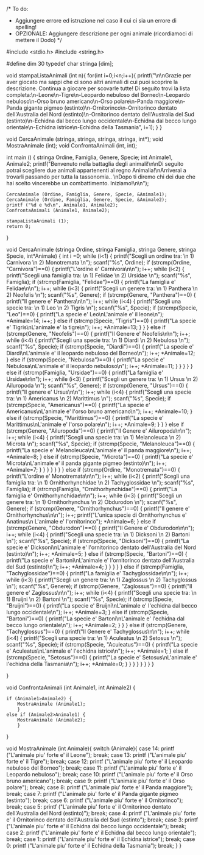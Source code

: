 /*
To do:
- Aggiungere errore ed istruzione nel caso il cui ci sia un errore di spelling!
- OPZIONALE: Aggiungere descrizione per ogni animale (ricordiamoci di mettere il Dodo)
*/

#include <stdio.h>
#include <string.h>

#define dim 30
typedef char stringa [dim];


void stampaListaAnimali (int n){
for(int i=0;i<n;i++){
printf("\n\nGrazie per aver giocato ma sappi che ci sono altri animali di cui puoi scoprire la descrizione. Continua a giocare per scovarle tutte! Di seguito trovi la lista completa:\n-Leone\n-Tigre\n-Leopardo nebuloso del Borneo\n-Leopardo nebuloso\n-Orso bruno americano\n-Orso polare\n-Panda maggiore\n-Panda gigante pigmeo (estinto)\n-Ornitorinco\n-Ornitorinco dentato dell'Australia del Nord (estinto)\n-Ornitorinco dentato dell'Australia del Sud (estinto)\n-Echidna dal becco lungo occidentale\n-Echidna dal becco lungo orientale\n-Echidna istrice\n-Echidna della Tasmania", i+1);
}
}

void CercaAnimale (stringa, stringa, stringa, stringa, int*);
void MostraAnimale (int);
void ConfrontaAnimali (int, int);

int main ()
{
    stringa Ordine, Famiglia, Genere, Specie;
    int Animale1, Animale2;
    printf("Benvenuto nella battaglia degli animali!\n\nDi seguito potrai scegliere due animali appartenenti al regno Animalia!\nArriverai a trovarli passando per tutta la tassonomia.. \nDopo ti diremo chi dei due che hai scelto vincerebbe un combattimento. Iniziamo!\n\n");

    CercaAnimale (Ordine, Famiglia, Genere, Specie, &Animale1);
    CercaAnimale (Ordine, Famiglia, Genere, Specie, &Animale2);
    printf ("%d e %d\n", Animale1, Animale2);
    ConfrontaAnimali (Animale1, Animale2);

    stampaListaAnimali (1);
    return 0;
}

void CercaAnimale (stringa Ordine, stringa Famiglia, stringa Genere, stringa Specie, int*Animale) {
    int i =0;
    while (i<1)
                    {
                    printf("Scegli un ordine tra: \n 1) Carnivora \n 2) Monotremata \n");
                    scanf("%s", Ordine);
                    if (strcmp(Ordine, "Carnivora")==0)
                    {
                    printf("L'ordine e' Carnivora\n\n");
                    i++;
                    while (i<2)
                        {
                        printf("Scegli una famiglia tra: \n 1) Felidae \n 2) Ursidae \n");
                        scanf("%s", Famiglia);
                        if (strcmp(Famiglia, "Felidae")==0)
                        {
                        printf("La famiglia e' Felidae\n\n");
                        i++;
                        while (i<3)
                            {
                            printf("Scegli un genere tra: \n 1) Panthera \n 2) Neofelis \n");
                            scanf("%s", Genere);
                            if (strcmp(Genere, "Panthera")==0)
                            {
                            printf("Il genere e' Panthera\n\n");
                            i++;
                            while (i<4)
                                {
                                printf("Scegli una specie tra: \n 1) Leo \n 2) Tigris \n");
                                scanf("%s", Specie);
                                if (strcmp(Specie, "Leo")==0)
                                {
                                printf("La specie e' Leo\nL'animale e' il leone\n");
                                *Animale=14;
                                i++;
                                }
                                else if (strcmp(Specie, "Tigris")==0)
                                {
                                printf("La specie e' Tigris\nL'animale e' la tigre\n");
                                i++;
                                *Animale=13;
                                }
                                }
                            }
                            else if (strcmp(Genere, "Neofelis")==0)
                            {
                            printf("Il Genere e' Neofelis\n\n");
                            i++;
                            while (i<4)
                                {
                                printf("Scegli una specie tra: \n 1) Diardi \n 2) Nebulosa \n");
                                scanf("%s", Specie);
                                if (strcmp(Specie, "Diardi")==0)
                                {
                                printf("La specie e' Diardi\nL'animale e' il leopardo nebuloso del Borneo\n");
                                i++;
                                *Animale=12;
                                }
                                else if (strcmp(Specie, "Nebulosa")==0)
                                {
                                printf("La specie e' Nebulosa\nL'animale e' il leopardo nebuloso\n");
                                i++;
                                *Animale=11;
                                }
                                }
                            }
                            }
                        }
                        else if (strcmp(Famiglia, "Ursidae")==0)
                        {
                        printf("La famiglia e' Ursidae\n\n");
                        i++;
                        while (i<3)
                            {
                            printf("Scegli un genere tra: \n 1) Ursus \n 2) Ailuropoda \n");
                            scanf("%s", Genere);
                            if (strcmp(Genere, "Ursus")==0)
                            {
                            printf("Il genere e' Ursus\n\n");
                            i++;
                             while (i<4)
                                {
                                printf("Scegli una specie tra: \n 1) Americanus \n 2) Marittimus \n");
                                scanf("%s", Specie);
                                if (strcmp(Specie, "Americanus")==0)
                                {
                                printf("La specie e' Americanus\nL'animale e' l'orso bruno americano\n");
                                i++;
                                *Animale=10;
                                }
                                else if (strcmp(Specie, "Marittimus")==0)
                                {
                                printf("La specie e' Marittimus\nL'animale e' l'orso polare\n");
                                i++;
                                *Animale=9;
                                }
                                }
                            }
                            else if (strcmp(Genere, "Ailuropoda")==0)
                            {
                            printf("Il Genere e' Ailuropoda\n\n");
                            i++;
                            while (i<4)
                                {
                                printf("Scegli una specie tra: \n 1) Melanoleuca \n 2) Microta \n");
                                scanf("%s", Specie);
                                if (strcmp(Specie, "Melanoleuca")==0)
                                {
                                printf("La specie e' Melanoleuca\nL'animale e' il panda maggiore\n");
                                i++;
                                *Animale=8;
                                }
                                else if (strcmp(Specie, "Microta")==0)
                                {
                                printf("La specie e' Microta\nL'animale e' il panda gigante pigmeo (estinto)\n");
                                i++;
                                *Animale=7;
                                }
                                }
                            }
                            }
                        }
                        }
                    }
                    else if (strcmp(Ordine, "Monotremata")==0)
                    {
                    printf("L'ordine e' Monotremata\n\n");
                    i++;
                    while (i<2)
                        {
                        printf("Scegli una famiglia tra: \n 1) Ornithorhynchidae \n 2) Tachyglossidae \n");
                        scanf("%s", Famiglia);
                        if (strcmp(Famiglia, "Ornithorhynchidae")==0)
                        {
                        printf("La famiglia e' Ornithorhynchidae\n\n");
                        i++;
                        while (i<3)
                            {
                            printf("Scegli un genere tra: \n 1) Ornithorhynchus \n 2) Obdurodon \n");
                            scanf("%s", Genere);
                            if (strcmp(Genere, "Ornithorhynchus")==0)
                            {
                            printf("Il genere e' Ornithorhynchus\n\n");
                            i++;
                            printf("L'unica specie di Ornithorhynchus e' Anatinus\n L'animale e' l'ornitorinco");
                            *Animale=6;
                            }
                            else if (strcmp(Genere, "Obdurodon")==0)
                            {
                            printf("Il Genere e' Obdurodon\n\n");
                            i++;
                            while (i<4)
                                {
                                printf("Scegli una specie tra: \n 1) Dicksoni \n 2) Bartoni \n");
                                scanf("%s", Specie);
                                if (strcmp(Specie, "Dicksoni")==0)
                                {
                                printf("La specie e' Dicksoni\nL'animale e' l'ornitorinco dentato dell'Australia del Nord (estinto)\n");
                                i++;
                                *Animale=5;
                                }
                                else if (strcmp(Specie, "Bartoni")==0)
                                {
                                printf("La specie e' Bartoni\nL'animale e' l'ornitorinco dentato dell'Australia del Sud (estinto)\n");
                                i++;
                                *Animale=4;
                                }
                                }
                            }
                            }
                        }
                        else if (strcmp(Famiglia, "Tachyglossidae")==0)
                        {
                        printf("La famiglia e' Tachyglossidae\n\n");
                        i++;
                        while (i<3)
                            {
                            printf("Scegli un genere tra: \n 1) Zaglossus \n 2) Tachyglossus \n");
                            scanf("%s", Genere);
                            if (strcmp(Genere, "Zaglossus")==0)
                            {
                            printf("Il genere e' Zaglossus\n\n");
                            i++;
                            while (i<4)
                                {
                                printf("Scegli una specie tra: \n 1) Bruijni \n 2) Bartoni \n");
                                scanf("%s", Specie);
                                if (strcmp(Specie, "Bruijni")==0)
                                {
                                printf("La specie e' Bruijni\nL'animale e' l'echidna dal becco lungo occidentale\n");
                                i++;
                                *Animale=3;
                                }
                                else if (strcmp(Specie, "Bartoni")==0)
                                {
                                printf("La specie e' Bartoni\nL'animale e' l'echidna dal becco lungo orientale\n");
                                i++;
                                *Animale=2;
                                }
                                }
                            }
                            else if (strcmp(Genere, "Tachyglossus")==0)
                            {
                            printf("Il Genere e' Tachyglossus\n\n");
                            i++;
                            while (i<4)
                                {
                                printf("Scegli una specie tra: \n 1) Aculeatus \n 2) Setosus \n");
                                scanf("%s", Specie);
                                if (strcmp(Specie, "Aculeatus")==0)
                                {
                                printf("La specie e' Aculeatus\nL'animale e' l'echidna istrice\n");
                                i++;
                                *Animale=1;
                                }
                                else if (strcmp(Specie, "Setosus")==0)
                                {
                                printf("La specie e' Setosus\nL'animale e' l'echidna della Tasmania\n");
                                i++;
                                *Animale=0;
                                }
                                }
                            }
                            }
                        }
                        }
                    }
                    }

}

void ConfrontaAnimali (int Animale1, int Animale2) {

    if (Animale1>Animale2) {
        MostraAnimale (Animale1);
        }
    else if (Animale2>Animale1) {
        MostraAnimale (Animale2);
        }

}

void MostraAnimale (int Animale){
    switch (Animale){
        case 14:
            printf ("L'animale piu' forte e' il Leone");
            break;
        case 13:
            printf ("L'animale piu' forte e' il Tigre");
            break;
        case 12:
            printf ("L'animale piu' forte e' il Leopardo nebuloso del Borneo");
            break;
        case 11:
            printf ("L'animale piu' forte e' il Leopardo nebuloso");
            break;
        case 10:
            printf ("L'animale piu' forte e' il Orso bruno americano");
            break;
        case 9:
            printf ("L'animale piu' forte e' il Orso polare");
            break;
        case 8:
            printf ("L'animale piu' forte e' il Panda maggiore");
            break;
        case 7:
            printf ("L'animale piu' forte e' il Panda gigante pigmeo (estinto");
            break;
        case 6:
            printf ("L'animale piu' forte e' il Ornitorinco");
            break;
        case 5:
            printf ("L'animale piu' forte e' il Ornitorinco dentato dell'Australia del Nord (estinto)");
            break;
        case 4:
            printf ("L'animale piu' forte e' il Ornitorinco dentato dell'Australia del Sud (estinto");
            break;
        case 3:
            printf ("L'animale piu' forte e' il Echidna dal becco lungo occidentale");
            break;
        case 2:
            printf ("L'animale piu' forte e' il Echidna dal becco lungo orientale");
            break;
        case 1:
            printf ("L'animale piu' forte e' il Echidna istrice");
            break;
        case 0:
            printf ("L'animale piu' forte e' il Echidna della Tasmania");
            break;
    }
}
